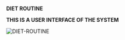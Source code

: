 **DIET ROUTINE**

**THIS IS A USER INTERFACE OF THE SYSTEM**


![DIET-ROUTINE](https://github.com/Loloski-A/PROJECT-DIET-ROUTINE/assets/131260075/3d25b71f-8993-4dd7-8d8f-7fc94002646d)
